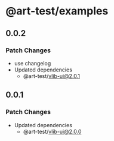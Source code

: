 # @art-test/examples

## 0.0.2

### Patch Changes

- use changelog
- Updated dependencies
  - @art-test/vlib-ui@2.0.1

## 0.0.1

### Patch Changes

- Updated dependencies
  - @art-test/vlib-ui@2.0.0
